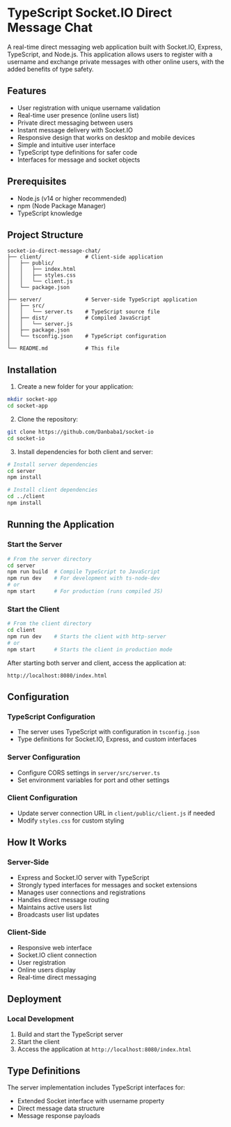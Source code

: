 # TypeScript Socket.IO Direct Message Chat
A real-time direct messaging web application built with Socket.IO, Express, TypeScript, and Node.js. This application allows users to register with a username and exchange private messages with other online users, with the added benefits of type safety.

## Features
* User registration with unique username validation
* Real-time user presence (online users list)
* Private direct messaging between users
* Instant message delivery with Socket.IO
* Responsive design that works on desktop and mobile devices
* Simple and intuitive user interface
* TypeScript type definitions for safer code
* Interfaces for message and socket objects

## Prerequisites

* Node.js (v14 or higher recommended)
* npm (Node Package Manager)
* TypeScript knowledge

## Project Structure

```
socket-io-direct-message-chat/
├── client/              # Client-side application
│   ├── public/
│   │   ├── index.html
│   │   ├── styles.css
│   │   └── client.js
│   └── package.json
│
├── server/              # Server-side TypeScript application
│   ├── src/
│   │   └── server.ts    # TypeScript source file
│   ├── dist/            # Compiled JavaScript
│   │   └── server.js
│   ├── package.json
│   └── tsconfig.json    # TypeScript configuration
│
└── README.md            # This file
```

## Installation
1. Create a new folder for your application:
```bash
mkdir socket-app
cd socket-app
```

2. Clone the repository:

```bash
git clone https://github.com/Danbaba1/socket-io
cd socket-io
```

3. Install dependencies for both client and server:

```bash
# Install server dependencies
cd server
npm install

# Install client dependencies
cd ../client
npm install
```

## Running the Application

### Start the Server

```bash
# From the server directory
cd server
npm run build  # Compile TypeScript to JavaScript
npm run dev    # For development with ts-node-dev
# or
npm start      # For production (runs compiled JS)
```

### Start the Client

```bash
# From the client directory
cd client
npm run dev    # Starts the client with http-server
# or
npm start      # Starts the client in production mode
```

After starting both server and client, access the application at:
```
http://localhost:8080/index.html
```

## Configuration

### TypeScript Configuration
- The server uses TypeScript with configuration in `tsconfig.json`
- Type definitions for Socket.IO, Express, and custom interfaces

### Server Configuration
- Configure CORS settings in `server/src/server.ts`
- Set environment variables for port and other settings

### Client Configuration
- Update server connection URL in `client/public/client.js` if needed
- Modify `styles.css` for custom styling

## How It Works

### Server-Side
* Express and Socket.IO server with TypeScript
* Strongly typed interfaces for messages and socket extensions
* Manages user connections and registrations
* Handles direct message routing
* Maintains active users list
* Broadcasts user list updates

### Client-Side
* Responsive web interface
* Socket.IO client connection
* User registration
* Online users display
* Real-time direct messaging

## Deployment

### Local Development
1. Build and start the TypeScript server
2. Start the client
3. Access the application at `http://localhost:8080/index.html`

## Type Definitions
The server implementation includes TypeScript interfaces for:
- Extended Socket interface with username property
- Direct message data structure
- Message response payloads
